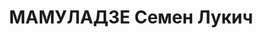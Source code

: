 ---
title: МАМУЛАДЗЕ Семен Лукич
description: "Род. в 1902, Чохатаурский район, с. Хеви. Место проживания: г. Тбилиси.\
  \ Род занятий: перед арестом директор Тбилисской 20-й средней школы. \n  Осужден\
  \ Тройкой при НКВД ГССР 02.12.1937. Мера наказания: расстрел с конфискацией личного\
  \ имущества"
---
